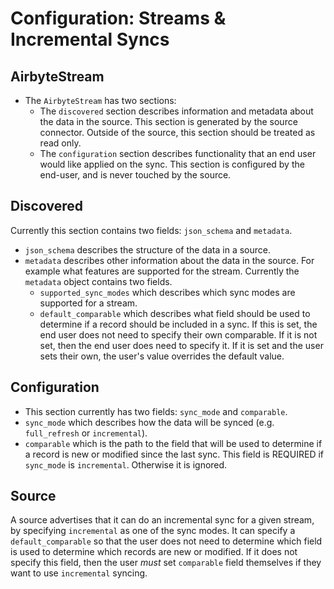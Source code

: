 # Configuration: Streams & Incremental Syncs

## AirbyteStream
* The `AirbyteStream` has two sections:
    * The `discovered` section describes information and metadata about the data in the source. This section is generated by the source connector. Outside of the source, this section should be treated as read only.
    * The `configuration` section describes functionality that an end user would like applied on the sync. This section is configured by the end-user, and is never touched by the source.

## Discovered

Currently this section contains two fields: `json_schema` and `metadata`.
* `json_schema` describes the structure of the data in a source.
* `metadata` describes other information about the data in the source. For example what features are supported for the stream. Currently the `metadata` object contains two fields.
    * `supported_sync_modes` which describes which sync modes are supported for a stream.
    * `default_comparable` which describes what field should be used to determine if a record should be included in a sync. If this is set, the end user does not need to specify their own comparable. If it is not set, then the end user does need to specify it. If it is set and the user sets their own, the user's value overrides the default value.

## Configuration
* This section currently has two fields: `sync_mode` and `comparable`.
* `sync_mode` which describes how the data will be synced (e.g. `full_refresh` or `incremental`).
* `comparable` which is the path to the field that will be used to determine if a record is new or modified since the last sync. This field is REQUIRED if `sync_mode` is `incremental`. Otherwise it is ignored.

## Source
A source advertises that it can do an incremental sync for a given stream, by specifying `incremental` as one of the sync modes. It can specify a `default_comparable` so that the user does not need to determine which field is used to determine which records are new or modified. If it does not specify this field, then the user _must_ set `comparable` field themselves if they want to use `incremental` syncing.
